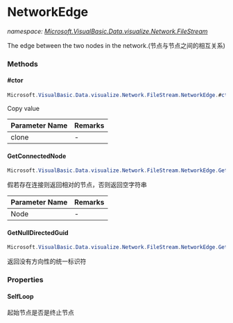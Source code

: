 ﻿# NetworkEdge
_namespace: [Microsoft.VisualBasic.Data.visualize.Network.FileStream](./index.md)_

The edge between the two nodes in the network.(节点与节点之间的相互关系)



### Methods

#### #ctor
```csharp
Microsoft.VisualBasic.Data.visualize.Network.FileStream.NetworkEdge.#ctor(Microsoft.VisualBasic.Data.visualize.Network.FileStream.NetworkEdge)
```
Copy value

|Parameter Name|Remarks|
|--------------|-------|
|clone|-|


#### GetConnectedNode
```csharp
Microsoft.VisualBasic.Data.visualize.Network.FileStream.NetworkEdge.GetConnectedNode(System.String)
```
假若存在连接则返回相对的节点，否则返回空字符串

|Parameter Name|Remarks|
|--------------|-------|
|Node|-|


#### GetNullDirectedGuid
```csharp
Microsoft.VisualBasic.Data.visualize.Network.FileStream.NetworkEdge.GetNullDirectedGuid(System.Boolean)
```
返回没有方向性的统一标识符


### Properties

#### SelfLoop
起始节点是否是终止节点
